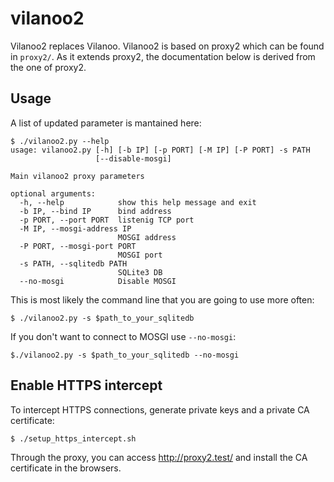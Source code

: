 # vilanoo2

Vilanoo2 replaces Vilanoo. Vilanoo2 is based on proxy2 which can be found in `proxy2/`. As it extends proxy2, the documentation below is derived from the one of proxy2.

## Usage

A list of updated parameter is mantained here:

```terminal
$ ./vilanoo2.py --help
usage: vilanoo2.py [-h] [-b IP] [-p PORT] [-M IP] [-P PORT] -s PATH
                   [--disable-mosgi]

Main vilanoo2 proxy parameters

optional arguments:
  -h, --help            show this help message and exit
  -b IP, --bind IP      bind address
  -p PORT, --port PORT  listenig TCP port
  -M IP, --mosgi-address IP
                        MOSGI address
  -P PORT, --mosgi-port PORT
                        MOSGI port
  -s PATH, --sqlitedb PATH
                        SQLite3 DB
  --no-mosgi            Disable MOSGI
```

This is most likely the command line that you are going to use more often:

```
$ ./vilanoo2.py -s $path_to_your_sqlitedb
```

If you don't want to connect to MOSGI use `--no-mosgi`:

```
$./vilanoo2.py -s $path_to_your_sqlitedb --no-mosgi
```


## Enable HTTPS intercept

To intercept HTTPS connections, generate private keys and a private CA certificate:

```
$ ./setup_https_intercept.sh
```

Through the proxy, you can access http://proxy2.test/ and install the CA certificate in the browsers.
